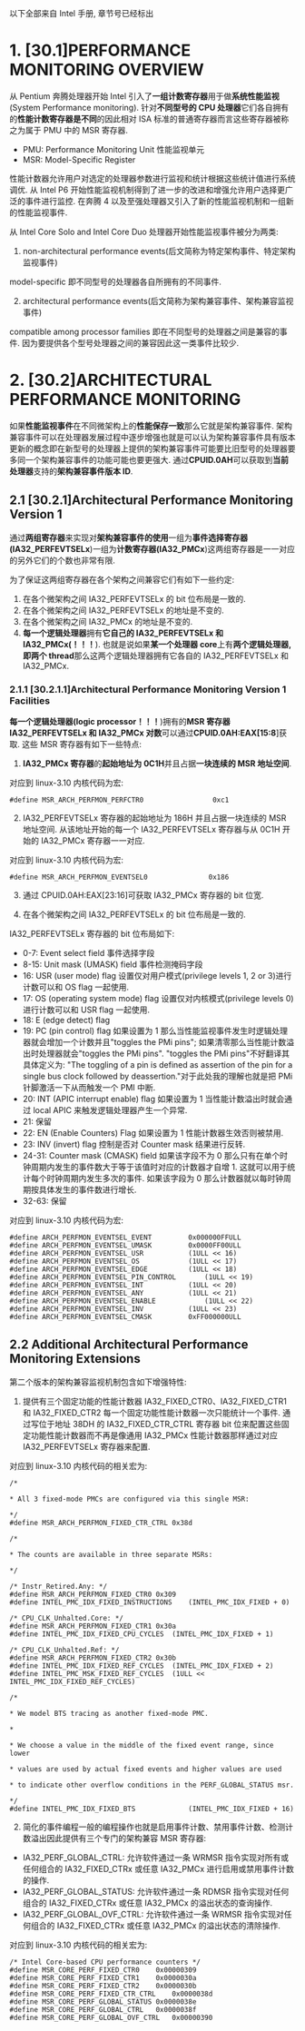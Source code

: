 
以下全部来自 Intel 手册, 章节号已经标出

# 1. [30.1]PERFORMANCE MONITORING OVERVIEW

从 Pentium 奔腾处理器开始 Intel 引入了**一组计数寄存器**用于做**系统性能监视**(System Performance monitoring). 针对**不同型号的 CPU 处理器**它们各自拥有的**性能计数寄存器是不同**的因此相对 ISA 标准的普通寄存器而言这些寄存器被称之为属于 PMU 中的 MSR 寄存器.

- PMU: Performance Monitoring Unit 性能监视单元
- MSR: Model\-Specific Register

性能计数器允许用户对选定的处理器参数进行监视和统计根据这些统计值进行系统调优. 从 Intel P6 开始性能监视机制得到了进一步的改进和增强允许用户选择更广泛的事件进行监控. 在奔腾 4 以及至强处理器又引入了新的性能监视机制和一组新的性能监视事件.

从 Intel Core Solo and Intel Core Duo 处理器开始性能监视事件被分为两类:

1. non\-architectural performance events(后文简称为特定架构事件、特定架构监视事件)

model\-specific 即不同型号的处理器各自所拥有的不同事件.

2. architectural performance events(后文简称为架构兼容事件、架构兼容监视事件)

compatible among processor families 即在不同型号的处理器之间是兼容的事件. 因为要提供各个型号处理器之间的兼容因此这一类事件比较少.

# 2. [30.2]ARCHITECTURAL PERFORMANCE MONITORING

如果**性能监视事件**在不同微架构上的**性能保存一致**那么它就是架构兼容事件. 架构兼容事件可以在处理器发展过程中逐步增强也就是可以认为架构兼容事件具有版本更新的概念即在新型号的处理器上提供的架构兼容事件可能要比旧型号的处理器要多同一个架构兼容事件的功能可能也要更强大. 通过**CPUID\.0AH**可以获取到**当前处理器**支持的**架构兼容事件版本 ID**.

## 2.1 [30.2.1]Architectural Performance Monitoring Version 1

通过**两组寄存器**来实现对**架构兼容事件的使用**一组为**事件选择寄存器(IA32\_PERFEVTSELx**)一组为**计数寄存器(IA32\_PMCx**)这两组寄存器是一一对应的另外它们的个数也非常有限.

为了保证这两组寄存器在各个架构之间兼容它们有如下一些约定:

1. 在各个微架构之间 IA32\_PERFEVTSELx 的 bit 位布局是一致的.
2. 在各个微架构之间 IA32\_PERFEVTSELx 的地址是不变的.
3. 在各个微架构之间 IA32\_PMCx 的地址是不变的.
4. **每一个逻辑处理器**拥有**它自己的 IA32\_PERFEVTSELx 和 IA32\_PMCx(！！！**). 也就是说如果**某一个处理器 core**上有**两个逻辑处理器, 即两个 thread**那么这两个逻辑处理器拥有它各自的 IA32\_PERFEVTSELx 和 IA32\_PMCx.

### 2.1.1 [30.2.1.1]Architectural Performance Monitoring Version 1 Facilities

**每一个逻辑处理器(logic processor！！！**)拥有的**MSR 寄存器 IA32\_PERFEVTSELx 和 IA32\_PMCx 对数**可以通过**CPUID\.0AH\:EAX\[15\:8**\]获取. 这些 MSR 寄存器有如下一些特点:

1. **IA32\_PMCx 寄存器**的**起始地址为 0C1H**并且占据**一块连续的 MSR 地址空间**.

对应到 linux-3.10 内核代码为宏:
```
#define MSR_ARCH_PERFMON_PERFCTR0                 0xc1
```

2. IA32_PERFEVTSELx 寄存器的起始地址为 186H 并且占据一块连续的 MSR 地址空间. 从该地址开始的每一个 IA32_PERFEVTSELx 寄存器与从 0C1H 开始的 IA32_PMCx 寄存器一一对应.

对应到 linux-3.10 内核代码为宏:
```
#define MSR_ARCH_PERFMON_EVENTSEL0               0x186
```

3. 通过 CPUID.0AH:EAX[23:16]可获取 IA32_PMCx 寄存器的 bit 位宽.

4. 在各个微架构之间 IA32_PERFEVTSELx 的 bit 位布局是一致的.

IA32_PERFEVTSELx 寄存器的 bit 位布局如下:

- 0-7: Event select field 事件选择字段
- 8-15: Unit mask (UMASK) field 事件检测掩码字段
- 16: USR (user mode) flag 设置仅对用户模式(privilege levels 1, 2 or 3)进行计数可以和 OS flag 一起使用.
- 17: OS (operating system mode) flag 设置仅对内核模式(privilege levels 0)进行计数可以和 USR flag 一起使用.
- 18: E (edge detect) flag
- 19: PC (pin control) flag 如果设置为 1 那么当性能监视事件发生时逻辑处理器就会增加一个计数并且"toggles the PMi pins"; 如果清零那么当性能计数溢出时处理器就会"toggles the PMi pins". "toggles the PMi pins"不好翻译其具体定义为: "The toggling of a pin is defined as assertion of the pin for a single bus clock followed by deassertion."对于此处我的理解也就是把 PMi 针脚激活一下从而触发一个 PMI 中断.
- 20: INT (APIC interrupt enable) flag 如果设置为 1 当性能计数溢出时就会通过 local APIC 来触发逻辑处理器产生一个异常.
- 21: 保留
- 22: EN (Enable Counters) Flag 如果设置为 1 性能计数器生效否则被禁用.
- 23: INV (invert) flag 控制是否对 Counter mask 结果进行反转.
- 24-31: Counter mask (CMASK) field 如果该字段不为 0 那么只有在单个时钟周期内发生的事件数大于等于该值时对应的计数器才自增 1. 这就可以用于统计每个时钟周期内发生多次的事件. 如果该字段为 0 那么计数器就以每时钟周期按具体发生的事件数进行增长.
- 32-63: 保留

对应到 linux-3.10 内核代码为宏:
```
#define ARCH_PERFMON_EVENTSEL_EVENT         0x000000FFULL
#define ARCH_PERFMON_EVENTSEL_UMASK         0x0000FF00ULL
#define ARCH_PERFMON_EVENTSEL_USR           (1ULL << 16)
#define ARCH_PERFMON_EVENTSEL_OS            (1ULL << 17)
#define ARCH_PERFMON_EVENTSEL_EDGE          (1ULL << 18)
#define ARCH_PERFMON_EVENTSEL_PIN_CONTROL       (1ULL << 19)
#define ARCH_PERFMON_EVENTSEL_INT           (1ULL << 20)
#define ARCH_PERFMON_EVENTSEL_ANY           (1ULL << 21)
#define ARCH_PERFMON_EVENTSEL_ENABLE            (1ULL << 22)
#define ARCH_PERFMON_EVENTSEL_INV           (1ULL << 23)
#define ARCH_PERFMON_EVENTSEL_CMASK         0xFF000000ULL
```

## 2.2 Additional Architectural Performance Monitoring Extensions

第二个版本的架构兼容监视机制包含如下增强特性:

1. 提供有三个固定功能的性能计数器 IA32_FIXED_CTR0、IA32_FIXED_CTR1 和 IA32_FIXED_CTR2 每一个固定功能性能计数器一次只能统计一个事件. 通过写位于地址 38DH 的 IA32_FIXED_CTR_CTRL 寄存器 bit 位来配置这些固定功能性能计数器而不再是像通用 IA32_PMCx 性能计数器那样通过对应 IA32_PERFEVTSELx 寄存器来配置.

对应到 linux-3.10 内核代码的相关宏为:
```
/*

* All 3 fixed-mode PMCs are configured via this single MSR:

*/
#define MSR_ARCH_PERFMON_FIXED_CTR_CTRL 0x38d

/*

* The counts are available in three separate MSRs:

*/

/* Instr_Retired.Any: */
#define MSR_ARCH_PERFMON_FIXED_CTR0 0x309
#define INTEL_PMC_IDX_FIXED_INSTRUCTIONS    (INTEL_PMC_IDX_FIXED + 0)

/* CPU_CLK_Unhalted.Core: */
#define MSR_ARCH_PERFMON_FIXED_CTR1 0x30a
#define INTEL_PMC_IDX_FIXED_CPU_CYCLES  (INTEL_PMC_IDX_FIXED + 1)

/* CPU_CLK_Unhalted.Ref: */
#define MSR_ARCH_PERFMON_FIXED_CTR2 0x30b
#define INTEL_PMC_IDX_FIXED_REF_CYCLES  (INTEL_PMC_IDX_FIXED + 2)
#define INTEL_PMC_MSK_FIXED_REF_CYCLES  (1ULL << INTEL_PMC_IDX_FIXED_REF_CYCLES)

/*

* We model BTS tracing as another fixed-mode PMC.

*

* We choose a value in the middle of the fixed event range, since lower

* values are used by actual fixed events and higher values are used

* to indicate other overflow conditions in the PERF_GLOBAL_STATUS msr.

*/
#define INTEL_PMC_IDX_FIXED_BTS             (INTEL_PMC_IDX_FIXED + 16)

```

2. 简化的事件编程一般的编程操作也就是启用事件计数、禁用事件计数、检测计数溢出因此提供有三个专门的架构兼容 MSR 寄存器:
- IA32_PERF_GLOBAL_CTRL: 允许软件通过一条 WRMSR 指令实现对所有或任何组合的 IA32_FIXED_CTRx 或任意 IA32_PMCx 进行启用或禁用事件计数的操作.
- IA32_PERF_GLOBAL_STATUS: 允许软件通过一条 RDMSR 指令实现对任何组合的 IA32_FIXED_CTRx 或任意 IA32_PMCx 的溢出状态的查询操作.
- IA32_PERF_GLOBAL_OVF_CTRL: 允许软件通过一条 WRMSR 指令实现对任何组合的 IA32_FIXED_CTRx 或任意 IA32_PMCx 的溢出状态的清除操作.

对应到 linux-3.10 内核代码的相关宏为:
```
/* Intel Core-based CPU performance counters */
#define MSR_CORE_PERF_FIXED_CTR0    0x00000309
#define MSR_CORE_PERF_FIXED_CTR1    0x0000030a
#define MSR_CORE_PERF_FIXED_CTR2    0x0000030b
#define MSR_CORE_PERF_FIXED_CTR_CTRL    0x0000038d
#define MSR_CORE_PERF_GLOBAL_STATUS 0x0000038e
#define MSR_CORE_PERF_GLOBAL_CTRL   0x0000038f
#define MSR_CORE_PERF_GLOBAL_OVF_CTRL   0x00000390
```